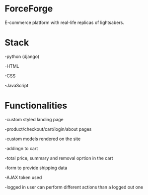 # ForceForge
E-commerce platform with real-life replicas of lightsabers.

# Stack 
-python (django)

-HTML

-CSS

-JavaScript



# Functionalities

-custom styled landing page

-product/checkout/cart/login/about pages

-custom models rendered on the site

-addingn to cart

-total price, summary and removal oprtion in the cart

-form to provide shipping data

-AJAX token used

-logged in user can perform different actions than a logged out one
